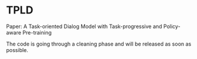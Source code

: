 # TPLD
Paper: A Task-oriented Dialog Model with Task-progressive and Policy-aware Pre-training

The code is going through a cleaning phase and will be released as soon as possible.
